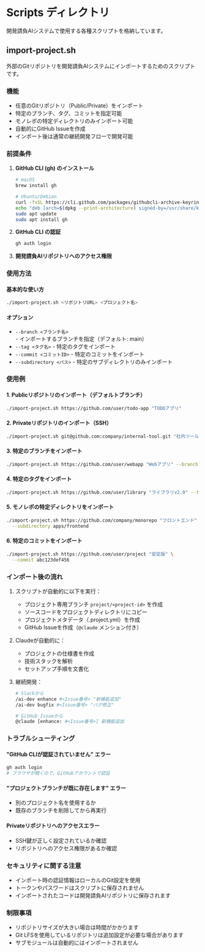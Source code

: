 # Scripts ディレクトリ

開発請負AIシステムで使用する各種スクリプトを格納しています。

## import-project.sh

外部のGitリポジトリを開発請負AIシステムにインポートするためのスクリプトです。

### 機能

- 任意のGitリポジトリ（Public/Private）をインポート
- 特定のブランチ、タグ、コミットを指定可能
- モノレポの特定ディレクトリのみインポート可能
- 自動的にGitHub Issueを作成
- インポート後は通常の継続開発フローで開発可能

### 前提条件

1. **GitHub CLI (gh) のインストール**
   ```bash
   # macOS
   brew install gh
   
   # Ubuntu/Debian
   curl -fsSL https://cli.github.com/packages/githubcli-archive-keyring.gpg | sudo dd of=/usr/share/keyrings/githubcli-archive-keyring.gpg
   echo "deb [arch=$(dpkg --print-architecture) signed-by=/usr/share/keyrings/githubcli-archive-keyring.gpg] https://cli.github.com/packages stable main" | sudo tee /etc/apt/sources.list.d/github-cli.list > /dev/null
   sudo apt update
   sudo apt install gh
   ```

2. **GitHub CLI の認証**
   ```bash
   gh auth login
   ```

3. **開発請負AIリポジトリへのアクセス権限**

### 使用方法

#### 基本的な使い方
```bash
./import-project.sh <リポジトリURL> <プロジェクト名>
```

#### オプション
- `--branch <ブランチ名>` - インポートするブランチを指定（デフォルト: main）
- `--tag <タグ名>` - 特定のタグをインポート
- `--commit <コミットID>` - 特定のコミットをインポート
- `--subdirectory <パス>` - 特定のサブディレクトリのみインポート

### 使用例

#### 1. Publicリポジトリのインポート（デフォルトブランチ）
```bash
./import-project.sh https://github.com/user/todo-app "TODOアプリ"
```

#### 2. Privateリポジトリのインポート（SSH）
```bash
./import-project.sh git@github.com:company/internal-tool.git "社内ツール"
```

#### 3. 特定のブランチをインポート
```bash
./import-project.sh https://github.com/user/webapp "Webアプリ" --branch develop
```

#### 4. 特定のタグをインポート
```bash
./import-project.sh https://github.com/user/library "ライブラリv2.0" --tag v2.0.0
```

#### 5. モノレポの特定ディレクトリをインポート
```bash
./import-project.sh https://github.com/company/monorepo "フロントエンド" \
  --subdirectory apps/frontend
```

#### 6. 特定のコミットをインポート
```bash
./import-project.sh https://github.com/user/project "安定版" \
  --commit abc123def456
```

### インポート後の流れ

1. スクリプトが自動的に以下を実行：
   - プロジェクト専用ブランチ `project/<project-id>` を作成
   - ソースコードをプロジェクトディレクトリにコピー
   - プロジェクトメタデータ（.project.yml）を作成
   - GitHub Issueを作成（`@claude` メンション付き）

2. Claudeが自動的に：
   - プロジェクトの仕様書を作成
   - 技術スタックを解析
   - セットアップ手順を文書化

3. 継続開発：
   ```bash
   # Slackから
   /ai-dev enhance #<Issue番号> "新機能追加"
   /ai-dev bugfix #<Issue番号> "バグ修正"
   
   # GitHub Issueから
   @claude [enhance: #<Issue番号>] 新機能追加
   ```

### トラブルシューティング

#### "GitHub CLIが認証されていません" エラー
```bash
gh auth login
# ブラウザが開くので、GitHubアカウントで認証
```

#### "プロジェクトブランチが既に存在します" エラー
- 別のプロジェクト名を使用するか
- 既存のブランチを削除してから再実行

#### Privateリポジトリへのアクセスエラー
- SSH鍵が正しく設定されているか確認
- リポジトリへのアクセス権限があるか確認

### セキュリティに関する注意

- インポート時の認証情報はローカルのGit設定を使用
- トークンやパスワードはスクリプトに保存されません
- インポートされたコードは開発請負AIリポジトリに保存されます

### 制限事項

- リポジトリサイズが大きい場合は時間がかかります
- Git LFSを使用しているリポジトリは追加設定が必要な場合があります
- サブモジュールは自動的にはインポートされません